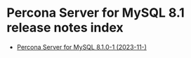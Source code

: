 # Percona Server for MySQL 8.1 release notes index

* [Percona Server for MySQL 8.1.0-1 (2023-11-)]



[Percona Server for MySQL 8.1.0-1 (2023-11-)]: 8.1.0-1.md